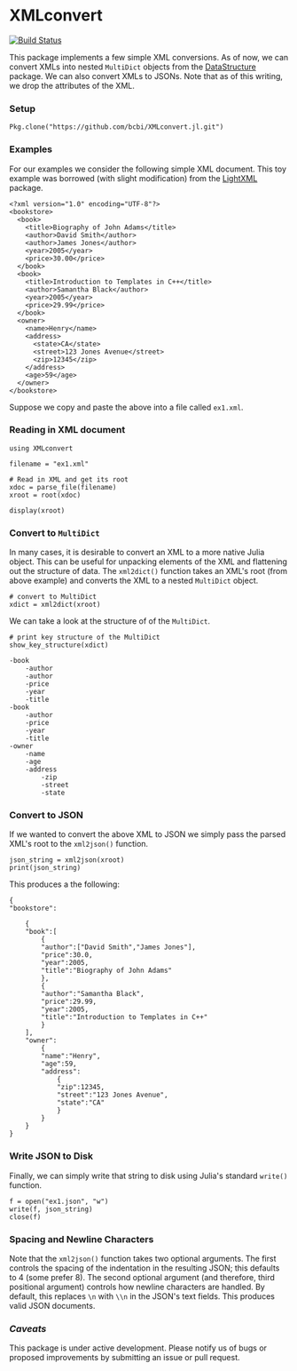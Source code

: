 
# XMLconvert
[![Build Status](https://travis-ci.org/bcbi/XMLconvert.jl.svg?branch=master)](https://travis-ci.org/bcbi/XMLconvert.jl)

This package implements a few simple XML conversions. As of now, we can convert XMLs into nested `MultiDict` objects from the [DataStructure](https://github.com/JuliaLang/DataStructures.jl) package. We can also convert XMLs to JSONs. Note that as of this writing, we drop the attributes of the XML.


### Setup
```{Julia}
Pkg.clone("https://github.com/bcbi/XMLconvert.jl.git")
```

### Examples
For our examples we consider the following simple XML document. This toy example was borrowed (with slight modification) from the [LightXML](https://github.com/JuliaLang/LightXML.jl) package.
```{XML}
<?xml version="1.0" encoding="UTF-8"?>
<bookstore>
  <book>
    <title>Biography of John Adams</title>
    <author>David Smith</author>
    <author>James Jones</author>
    <year>2005</year>
    <price>30.00</price>
  </book>
  <book>
    <title>Introduction to Templates in C++</title>
    <author>Samantha Black</author>
    <year>2005</year>
    <price>29.99</price>
  </book>
  <owner>
    <name>Henry</name>
    <address>
      <state>CA</state>
      <street>123 Jones Avenue</street>
      <zip>12345</zip>
    </address>
    <age>59</age>
  </owner>
</bookstore>
```

Suppose we copy and paste the above into a file called `ex1.xml`.

### Reading in XML document
```{Julia}
using XMLconvert

filename = "ex1.xml"

# Read in XML and get its root
xdoc = parse_file(filename)
xroot = root(xdoc)

display(xroot)
```

### Convert to `MultiDict`
In many cases, it is desirable to convert an XML to a more native Julia object. This can be useful for unpacking elements of the XML and flattening out the structure of data. The `xml2dict()` function takes an XML's root (from above example) and converts the XML to a nested `MultiDict` object.
```{Julia}
# convert to MultiDict
xdict = xml2dict(xroot)
```
We can take a look at the structure of of the `MultiDict`.
```{Julia}
# print key structure of the MultiDict
show_key_structure(xdict)
```

```
-book
    -author
    -author
    -price
    -year
    -title
-book
    -author
    -price
    -year
    -title
-owner
    -name
    -age
    -address
        -zip
        -street
        -state
```

### Convert to JSON
If we wanted to convert the above XML to JSON we simply pass the parsed XML's root to the `xml2json()` function.
```{Julia}
json_string = xml2json(xroot)
print(json_string)
```

This produces a the following:
```{JSON}
{
"bookstore":

    {
    "book":[
        {
        "author":["David Smith","James Jones"],
        "price":30.0,
        "year":2005,
        "title":"Biography of John Adams"
        },
        {
        "author":"Samantha Black",
        "price":29.99,
        "year":2005,
        "title":"Introduction to Templates in C++"
        }
    ],
    "owner":
        {
        "name":"Henry",
        "age":59,
        "address":
            {
            "zip":12345,
            "street":"123 Jones Avenue",
            "state":"CA"
            }
        }
    }
}
```

### Write JSON to Disk
Finally, we can simply write that string to disk using Julia's standard `write()` function.
```{Julia}
f = open("ex1.json", "w")
write(f, json_string)
close(f)
```

### Spacing and Newline Characters
Note that the `xml2json()` function takes two optional arguments. The first controls the spacing of the indentation in the resulting JSON; this defaults to 4 (some prefer 8). The second optional argument (and therefore, third positional argument) controls how newline characters are handled. By default, this replaces `\n` with `\\n` in the JSON's text fields. This produces valid JSON documents.


### _Caveats_
This package is under active development. Please notify us of bugs or proposed improvements by submitting an issue or pull request.
